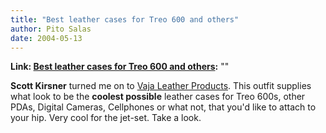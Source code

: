 ```yaml
---
title: "Best leather cases for Treo 600 and others"
author: Pito Salas
date: 2004-05-13
---
```


**Link: [Best leather cases for Treo 600 and others](None):** ""

**Scott Kirsner** turned me on to [Vaja Leather
Products](<http://www.vajacases.com/>). This outfit supplies what look to be
the **coolest possible** leather cases for Treo 600s, other PDAs, Digital
Cameras, Cellphones or what not, that you'd like to attach to your hip. Very
cool for the jet-set. Take a look.



